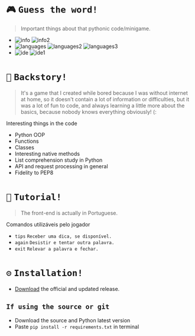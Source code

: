 # `🎮` `Guess the word!`

> Important things about that pythonic code/minigame.
- ![info](https://img.shields.io/static/v1?logo=ReverbNation&label=&message=Yan%20Gabriel%20&color=gray&logoColor=white&style=flat)
![info2](https://img.shields.io/static/v1?logo=discord&label=&message=Balaclava%231912&color=gray&logoColor=white&style=flat)
- ![languages](https://img.shields.io/static/v1?logo=Python&label=&message=Python%203.10.2&color=gray&logoColor=white&style=flat)
![languages2](https://img.shields.io/static/v1?label=&message=Alive%20Progress&color=gray&logoColor=white&style=flat)
![languages3](https://img.shields.io/static/v1?label=&message=Requests&color=gray&logoColor=white&style=flat)
- ![ide](https://img.shields.io/static/v1?logo=Visual%20Studio%20Code&label=&message=Visual%20Studio%20Code&color=gray&logoColor=white&style=flat)
![ide1](https://img.shields.io/static/v1?logo=Github&label=&message=License%20Apache%202.0&color=gray&logoColor=white&style=flat)

# `📖` `Backstory!`
  
> It's a game that I created while bored because I was without internet at home, so it doesn't contain a lot of information or difficulties, but it was a lot of fun to code, and always learning a little more about the basics, because nobody knows everything obviously! (:

Interesting things in the code 
- Python OOP
- Functions
- Classes
- Interesting native methods
- List comprehension study in Python
- API and request processing in general
- Fidelity to PEP8

# `🧠` `Tutorial!`

> The front-end is actually in Portuguese.

Comandos utilizáveis pelo jogador
- `tips` `Receber uma dica, se disponível.`
- `again` `Desistir e tentar outra palavra.`
- `exit` `Relevar a palavra e fechar.`

# `⚙️` `Installation!`

- [Download](https://github.com/balasclava/guess-the-word/releases) the official and updated release.

## `If using the source or git`

- Download the source and Python latest version 
- Paste `pip install -r requirements.txt` in terminal
